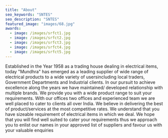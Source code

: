 ```yaml
---
title: "About"
seo_keywords: "SNTES"
seo_description: "SNTES"
featured_image: "images/68.jpg"
awards:
  - image: /images/srfct1.jpg
  - image: /images/srfct2.jpg
  - image: /images/srfct3.jpg
  - image: /images/srfct4.jpg
  - image: /images/srfct5.jpg
---
```


Established in the Year 1958 as a trading house dealing in electrical items, today "Mundhra" has emerged as a leading supplier of wide range of electrical products to a wide variety of usersincluding local traders, Government Departments and Industrial clients.
In our pursuit to achieve excellence along the years we have maintained/ developed relationship with multiple brands. We provide you with a wide product range to suit your requirements. With our offices two offices and experienced team we are well placed to cater to clients all over India.
We believe in delivering the best of product/services at the most competitive rates. We understand that you have sizeable requirement of electrical items in which we deal. We hope that you will find well suited to cater your requirements thus we approach you to enlist our names in your approved list of suppliers and favour us with your valuable enquiries
